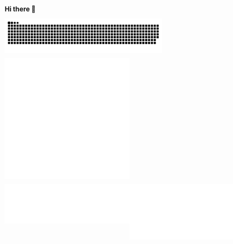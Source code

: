 ## Hi there 👋

<picture>
    <source media="(prefers-color-scheme: dark)" srcset="https://raw.githubusercontent.com/AlexLog94/AlexLog94/output/github-snake-dark.svg" />
    <source media="(prefers-color-scheme: light)" srcset="https://raw.githubusercontent.com/AlexLog94/AlexLog94/output/github-snake.svg" />
    <img alt="github-snake" src="https://raw.githubusercontent.com/AlexLog94/AlexLog94/output/github-snake.svg" />
</picture>

<p align="left"><img src="metrics.svg" alt="Metrics" width="400"></p>

<div style="display: flex; align-items: flex-start;">
    <img src="metrics.plugin.starlists.languages.svg" alt="Metrics languages" style="width: 400px; height: auto;"/>
    <img src="metrics.plugin.achievements.compact.svg" alt="Achievements" style="width: 400px; height: auto;"/>
</div>
